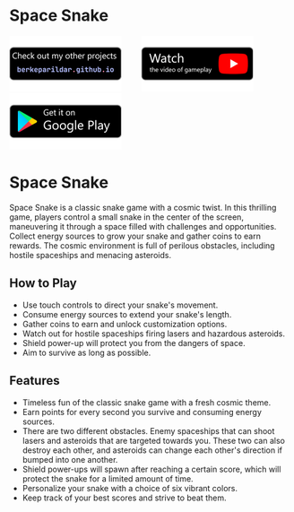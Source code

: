 # Space Snake

[![Badge 1](media/pf.png)](https://berkeparildar.github.io/)&nbsp;&nbsp;&nbsp;&nbsp;&nbsp;&nbsp;&nbsp;&nbsp;
[![Badge 2](media/ty.png)](https://youtu.be/AqxnFYLENnA)&nbsp;&nbsp;&nbsp;&nbsp;&nbsp;&nbsp;&nbsp;&nbsp;
[![Badge 3](media/gp.png)](https://play.google.com/store/apps/details?id=com.bprldr.spacesnake)

# Space Snake
Space Snake is a classic snake game with a cosmic twist. In this thrilling game, players control a small snake in the center of the screen, maneuvering it through a space filled with challenges and opportunities. Collect energy sources to grow your snake and gather coins to earn rewards. The cosmic environment is full of perilous obstacles, including hostile spaceships and menacing asteroids.

## How to Play

- Use touch controls to direct your snake's movement.
- Consume energy sources to extend your snake's length.
- Gather coins to earn and unlock customization options.
- Watch out for hostile spaceships firing lasers and hazardous asteroids.
- Shield power-up will protect you from the dangers of space.
- Aim to survive as long as possible.

## Features

- Timeless fun of the classic snake game with a fresh cosmic theme.
- Earn points for every second you survive and consuming energy sources.
- There are two different obstacles. Enemy spaceships that can shoot lasers and asteroids that are targeted towards you. These two can also destroy each other, and asteroids can change each other's direction if bumped into one another.
- Shield power-ups will spawn after reaching a certain score, which will protect the snake for a limited amount of time.
- Personalize your snake with a choice of six vibrant colors.
- Keep track of your best scores and strive to beat them.

